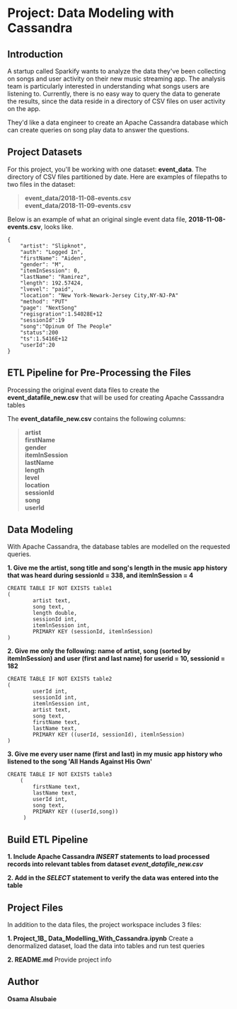 # Project: Data Modeling with Cassandra

## Introduction

<p>A startup called Sparkify wants to analyze the data they've been collecting on songs and user activity on their new music streaming app. The analysis team is particularly interested in understanding what songs users are listening to. Currently, there is no easy way to query the data to generate the results, since the data reside in a directory of CSV files on user activity on the app.</p>

<p>They'd like a data engineer to create an Apache Cassandra database which can create queries on song play data to answer the questions. </p>

## Project Datasets

For this project, you'll be working with one dataset: **event_data**. The directory of CSV files partitioned by date. Here are examples of filepaths to two files in the dataset:

>**event_data/2018-11-08-events.csv**<br>
>**event_data/2018-11-09-events.csv**

Below is an example of what an original single event data file, **2018-11-08-events.csv**, looks like.
```
{
    "artist": "Slipknot", 
    "auth": "Logged In", 
    "firstName": "Aiden", 
    "gender": "M", 
    "itemInSession": 0, 
    "lastName": "Ramirez", 
    "length": 192.57424, 
    "lvevel": "paid", 
    "location": "New York-Newark-Jersey City,NY-NJ-PA"
    "method": "PUT"    
    "page": "NextSong"
    "regisgration":1.54028E+12
    "sessionId":19
    "song":"Opinum Of The People"
    "status":200
    "ts":1.5416E+12
    "userId":20    
}
```

##  ETL Pipeline for Pre-Processing the Files

Processing the original event data files to create the **event_datafile_new.csv** that will be used for creating Apache Casssandra tables

The **event_datafile_new.csv** contains the following columns:

>**artist<br>
firstName<br>
gender<br>
itemInSession<br>
lastName<br>
length<br>
level<br>
location<br>
sessionId<br>
song<br>
>userId**<br>


## Data Modeling 

With Apache Cassandra, the database tables are modelled on the requested queries.

**1. Give me the artist, song title and song's length in the music app history that was heard during sessionId = 338, and itemInSession = 4**<br>

```
CREATE TABLE IF NOT EXISTS table1
(
        artist text,
        song text,
        length double,
        sessionId int,
        itemlnSession int,
        PRIMARY KEY (sessionId, itemlnSession)
)
```

**2. Give me only the following: name of artist, song (sorted by itemInSession) and user (first and last name) for userid = 10, sessionid = 182**<br>

```
CREATE TABLE IF NOT EXISTS table2
(
        userId int,
        sessionId int,
        itemlnSession int,
        artist text,
        song text,
        firstName text,
        lastName text,
        PRIMARY KEY ((userId, sessionId), itemlnSession)
)

```

    
**3. Give me every user name (first and last) in my music app history who listened to the song 'All Hands Against His Own'**<br>

```
CREATE TABLE IF NOT EXISTS table3
    (
        firstName text,
        lastName text,
        userId int,
        song text,
        PRIMARY KEY ((userId,song))
     )
```

## Build ETL Pipeline

**1. Include Apache Cassandra *INSERT* statements to load processed records into relevant tables from dataset *event_datafile_new.csv***


**2. Add in the *SELECT* statement to verify the data was entered into the table**


## Project Files

In addition to the data files, the project workspace includes 3 files:<br>

**1. Project_1B_ Data_Modelling_With_Cassandra.ipynb**  Create a denormalized dataset, load the data into tables and run test queries <br>


**2. README.md**                                        Provide project info <br>


## Author

**Osama Alsubaie**
    
    
 
